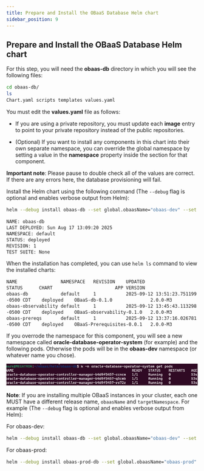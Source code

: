 ```yaml
---
title: Prepare and Install the OBaaS Database Helm chart
sidebar_position: 9
---
```

## Prepare and Install the OBaaS Database Helm chart

For this step, you will need the **obaas-db** directory in which you will see the following files:

```bash
cd obaas-db/
ls
Chart.yaml scripts templates values.yaml
```

You must edit the **values.yaml** file as follows:

- If you are using a private repository, you must update each **image** entry to point to your private repository instead of the public repositories.

- (Optional) If you want to install any components in this chart into their own separate namespace, you can override the global namespace by setting a value in the **namespace** property inside the section for that component.

**Important note**: Please pause to double check all of the values are correct. If there are any errors here, the database provisioning will fail.

Install the Helm chart using the following command (The `--debug` flag is optional and enables verbose output from Helm):

```bash
helm --debug install obaas-db --set global.obaasName="obaas-dev" --set global.targetNamespace="obaas-dev" ./
```

```text
NAME: obaas-db
LAST DEPLOYED: Sun Aug 17 13:09:20 2025
NAMESPACE: default
STATUS: deployed
REVISION: 1
TEST SUITE: None
```

When the installation has completed, you can use `helm ls` command to view the installed charts:

```text
NAME               	NAMESPACE	REVISION	UPDATED                             	STATUS  	CHART                    	APP VERSION
obaas-db           	default  	1       	2025-09-12 13:51:23.751199 -0500 CDT	deployed	OBaaS-db-0.1.0           	2.0.0-M3   
obaas-observability	default  	1       	2025-09-12 13:45:43.113298 -0500 CDT	deployed	OBaaS-observability-0.1.0	2.0.0-M3   
obaas-prereqs      	default  	1       	2025-09-12 13:37:16.026781 -0500 CDT	deployed	OBaaS-Prerequisites-0.0.1	2.0.0-M3  
```

If you overrode the namespace for this component, you will see a new namespace called **oracle-database-operator-system** (for example) and the following pods. Otherwise the pods will be in the **obaas-dev** namespace (or whatever name you chose). 

![DB Operator pods](media/image6.png)

**Note**: If you are installing multiple OBaaS instances in your cluster, each one MUST have a different release name, `obaasName` and `targetNamespace`.  For example (The `--debug` flag is optional and enables verbose output from Helm):

For obaas-dev:

```bash
helm --debug install obaas-db --set global.obaasName="obaas-dev" --set global.targetNamespace="obaas-dev" ./
```

For obaas-prod:

```bash
helm --debug install obaas-prod-db --set global.obaasName="obaas-prod" --set global.targetNamespace="obaas-prod" ./
```
